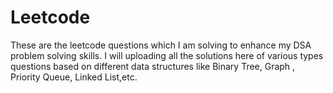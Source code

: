 # Leetcode 
These are the leetcode questions which I am solving to enhance my DSA problem solving skills.
I will uploading all the solutions here of various types questions based on different data structures like Binary Tree, Graph , Priority Queue, Linked List,etc.
